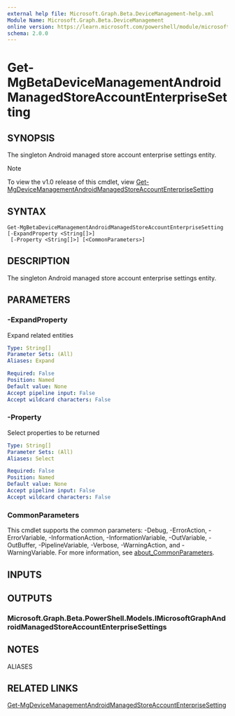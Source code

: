 ```yaml
---
external help file: Microsoft.Graph.Beta.DeviceManagement-help.xml
Module Name: Microsoft.Graph.Beta.DeviceManagement
online version: https://learn.microsoft.com/powershell/module/microsoft.graph.beta.devicemanagement/get-mgbetadevicemanagementandroidmanagedstoreaccountenterprisesetting
schema: 2.0.0
---
```


# Get-MgBetaDeviceManagementAndroidManagedStoreAccountEnterpriseSetting

## SYNOPSIS
The singleton Android managed store account enterprise settings entity.

> [!NOTE]
> To view the v1.0 release of this cmdlet, view [Get-MgDeviceManagementAndroidManagedStoreAccountEnterpriseSetting](/powershell/module/Microsoft.Graph.DeviceManagement/Get-MgDeviceManagementAndroidManagedStoreAccountEnterpriseSetting?view=graph-powershell-v1.0)

## SYNTAX

```
Get-MgBetaDeviceManagementAndroidManagedStoreAccountEnterpriseSetting [-ExpandProperty <String[]>]
 [-Property <String[]>] [<CommonParameters>]
```

## DESCRIPTION
The singleton Android managed store account enterprise settings entity.

## PARAMETERS

### -ExpandProperty
Expand related entities

```yaml
Type: String[]
Parameter Sets: (All)
Aliases: Expand

Required: False
Position: Named
Default value: None
Accept pipeline input: False
Accept wildcard characters: False
```

### -Property
Select properties to be returned

```yaml
Type: String[]
Parameter Sets: (All)
Aliases: Select

Required: False
Position: Named
Default value: None
Accept pipeline input: False
Accept wildcard characters: False
```

### CommonParameters
This cmdlet supports the common parameters: -Debug, -ErrorAction, -ErrorVariable, -InformationAction, -InformationVariable, -OutVariable, -OutBuffer, -PipelineVariable, -Verbose, -WarningAction, and -WarningVariable. For more information, see [about_CommonParameters](http://go.microsoft.com/fwlink/?LinkID=113216).

## INPUTS

## OUTPUTS

### Microsoft.Graph.Beta.PowerShell.Models.IMicrosoftGraphAndroidManagedStoreAccountEnterpriseSettings
## NOTES

ALIASES

## RELATED LINKS
[Get-MgDeviceManagementAndroidManagedStoreAccountEnterpriseSetting](/powershell/module/Microsoft.Graph.DeviceManagement/Get-MgDeviceManagementAndroidManagedStoreAccountEnterpriseSetting?view=graph-powershell-v1.0)

